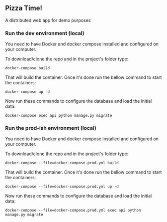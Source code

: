 Pizza Time!
-----------------------------

A distributed web app for demo purposes

### Run the dev environment (local)

You need to have Docker and docker compose installed and configured on your computer.

To download/clone the repo and in the project's folder type:

```
docker-compose build
```

That will build the container. Once it's done run the bellow command to start the containers:

```
docker-compose up -d
```

Now run these commands to configure the database and load the initial data:

```
docker-compose exec api python manage.py migrate
```

### Run the prod-ish environment (local)

You need to have Docker and docker compose installed and configured on your computer.

To download/clone the repo and in the project's folder type:

```
docker-compose --file=docker-compose.prod.yml build
```

That will build the container. Once it's done run the bellow command to start the containers:

```
docker-compose --file=docker-compose.prod.yml up -d
```

Now run these commands to configure the database and load the initial data:

```
docker-compose --file=docker-compose.prod.yml exec api python manage.py migrate
```
